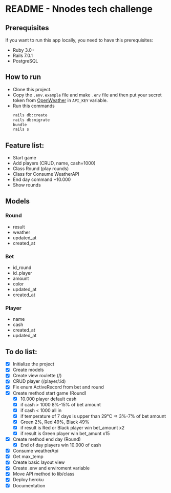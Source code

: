 # README - Nnodes tech challenge

## Prerequisites
If you want to run this app locally, you need to have this prerequisites:
- Ruby 3.0+
- Rails 7.0.1
- PostgreSQL

## How to run
- Clone this project.
- Copy the `.env.example` file and make `.env` file and then put your secret token from [OpenWeather](https://openweathermap.org/api)  in `API_KEY` variable.
- Run this commands
    ```bash
    rails db:create
    rails db:migrate
    bundle
    rails s
    ```

## Feature list:

* Start game
* Add players (CRUD, name, cash=1000)
* Class Round (play rounds)
* Class for Consume WeatherAPI
* End day command +10.000
* Show rounds


## Models 

### Round
- result
- weather
- updated_at
- created_at


### Bet
- id_round
- id_player
- amount
- color
- updated_at
- created_at

### Player
- name
- cash
- created_at
- updated_at


## To do list:

- [X] Initialize the project
- [X] Create models
- [X] Create view roulette (/)
- [X] CRUD player (/player/:id)
- [X] Fix enum ActiveRecord from bet and round
- [x] Create method start game (Round)
    - [x] 10.000 player default cash
    - [x] if cash > 1000 8%-15% of bet amount
    - [x] if cash < 1000 all in
    - [x] if temperature of 7 days is upper than 29°C => 3%-7% of bet amount
    - [x] Green 2%, Red 49%, Black 49%
    - [x] if result is Red or Black player win bet_amount x2
    - [x] if result is Green player win bet_amunt x15
- [x] Create method end day (Round)
    - [x] End of day players win 10.000 of cash
- [x] Consume weatherApi
- [x] Get max_temp
- [X] Create basic layout view
- [X] Create .env and enviroment variable
- [X] Move API method to lib/class 
- [X] Deploy heroku
- [X] Documentation